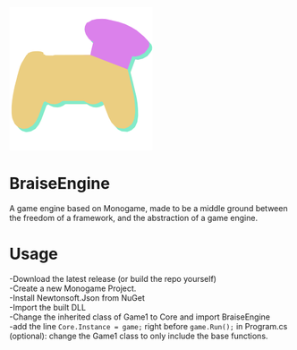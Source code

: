 ![Braise Engine Logo](https://raw.githubusercontent.com/AlienTina/BraiseEngine/master/BraiseEngine/Icon.bmp)
# BraiseEngine
A game engine based on Monogame, made to be a middle ground between the freedom of a framework, and the abstraction of a game engine.

# Usage
-Download the latest release (or build the repo yourself)  
-Create a new Monogame Project.  
-Install Newtonsoft.Json from NuGet  
-Import the built DLL  
-Change the inherited class of Game1 to Core and import BraiseEngine  
-add the line `Core.Instance = game;` right before `game.Run();` in Program.cs  
(optional): change the Game1 class to only include the base functions.  
